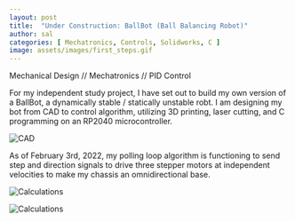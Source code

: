 ```yaml
---
layout: post
title:  "Under Construction: BallBot (Ball Balancing Robot)"
author: sal
categories: [ Mechatronics, Controls, Solidworks, C ]
image: assets/images/first_steps.gif
---
```


Mechanical Design // Mechatronics // PID Control

For my independent study project, I have set out to build my own version of a BallBot, a dynamically stable / statically unstable robt. I am designing my bot from CAD to control algorithm, utilizing 3D printing, laser cutting, and C programming on an RP2040 microcontroller. 

![CAD](https://algarv.github.io/Portfolio/assets/images/ballbot_CAD.png)

As of February 3rd, 2022, my polling loop algorithm is functioning to send step and direction signals to drive three stepper motors at independent velocities to make my chassis an omnidirectional base. 

![Calculations](https://algarv.github.io/Portfolio/assets/images/omnidirectional.gif)

![Calculations](https://algarv.github.io/Portfolio/assets/images/ballbot_calcs.png)



